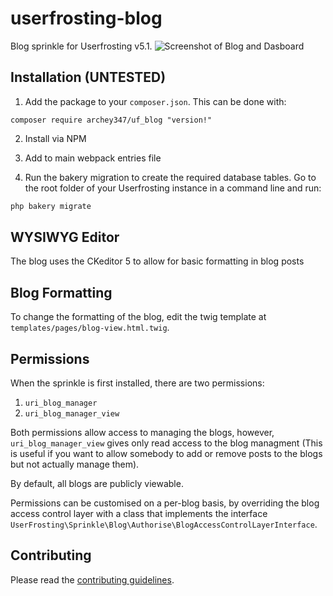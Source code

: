 # userfrosting-blog
Blog sprinkle for Userfrosting v5.1.
![Screenshot of Blog and Dasboard](https://raw.githubusercontent.com/archey347/userfrosting-blog/master/Capture.PNG)

## Installation (UNTESTED)

1. Add the package to your `composer.json`. This can be done with:
```
composer require archey347/uf_blog "version!"
```
2. Install via NPM

3. Add to main webpack entries file


4. Run the bakery migration to create the required database tables. Go to the root folder of your Userfrosting instance in a command line and run:
```bash
php bakery migrate
```
## WYSIWYG Editor

The blog uses the CKeditor 5 to allow for basic formatting in blog posts

## Blog Formatting

To change the formatting of the blog, edit the twig template at `templates/pages/blog-view.html.twig`.

## Permissions

When the sprinkle is first installed, there are two permissions:

1. `uri_blog_manager`
2. `uri_blog_manager_view`

Both permissions allow access to managing the blogs, however, `uri_blog_manager_view` gives only read access to the blog managment (This is useful if you want to allow somebody to add or remove posts to the blogs but not actually manage them).

By default, all blogs are publicly viewable.

Permissions can be customised on a per-blog basis, by overriding the blog access control layer with a class that implements the interface `UserFrosting\Sprinkle\Blog\Authorise\BlogAccessControlLayerInterface`.

## Contributing

Please read the [contributing guidelines](CONTRIBUTING.md).
